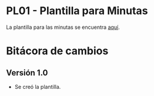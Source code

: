 # PL01 - Plantilla para Minutas

La plantilla para las minutas se encuentra [aquí](https://docs.google.com/document/d/1-IMSv6VhRcAC9xiTjbeJeVxlj08HJP3l/edit?usp=sharing&ouid=118136629529389126045&rtpof=true&sd=true).

# Bitácora de cambios

## Versión 1.0
  - Se creó la plantilla.
